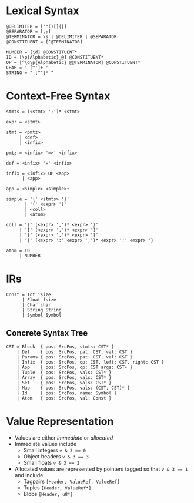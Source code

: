 # Lexical Syntax

    @DELIMITER = ['"()[]{}]
    @SEPARATOR = [,;]
    @TERMINATOR = \s | @DELIMITER | @SEPARATOR
    @CONSTITUENT = [^@TERMINATOR]

    NUMBER = [\d] @CONSTITUENT*
    ID = [\p{Alphabetic}_@] @CONSTITUENT*
    OP = [^\d\p{Alphabetic}_@@TERMINATOR] @CONSTITUENT*
    CHAR = ' [^']+ '
    STRING = " [^"]* "

# Context-Free Syntax

    stmts = (<stmt> ';')* <stmt>

    expr = <stmt>

    stmt = <pmtz>
         | <def>
         | <infix>

    pmtz = <infix> '=>' <infix>

    def = <infix> '=' <infix>

    infix = <infix> OP <app>
          | <app>

    app = <simple> <simple>+

    simple = '{' <stmts> '}'
           | '(' <expr> ')'
           | <coll>
           | <atom>

    coll = '(' (<expr> ',')* <expr> ')'
         | '[' (<expr> ',')* <expr> ']'
         | '{' (<expr> ',')* <expr> '}'
         | '{' (<expr> ':' <expr> ',')* <expr> ':' <expr> '}'

    atom = ID
         | NUMBER

# IRs

    Const = Int isize
          | Float fsize
          | Char char
          | String String
          | Symbol Symbol

## Concrete Syntax Tree

    CST = Block  { pos: SrcPos, stmts: CST* }
        | Def    { pos: SrcPos, pat: CST, val: CST }
        | Params { pos: SrcPos, pat: CST, val: CST }
        | Infix  { pos: SrcPos, op: CST, left: CST, right: CST }
        | App    { pos: SrcPos, op: CST args: CST+ }
        | Tuple  { pos: SrcPos, vals: CST* }
        | Array  { pos: SrcPos, vals: CST* }
        | Set    { pos: SrcPos, vals: CST* }
        | Map    { pos: SrcPos, vals: (CST, CST)* }
        | Id     { pos: SrcPos, name: Symbol }
        | Atom   { pos: SrcPos, val: Const }

# Value Representation

* Values are either *immediate* or *allocated*
* Immediate values include
    - Small integers `v & 3 == 0`
    - Object headers `v & 3 == 3`
    - Small floats `v & 3 == 2`
* Allocated values are represented by pointers tagged so that `v & 3 == 1` and
  include
    - Tagpairs `[Header, ValueRef, ValueRef]`
    - Tuples `[Header, ValueRef*]`
    - Blobs `[Header, u8*]`
